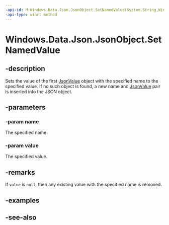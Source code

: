 ```yaml
---
-api-id: M:Windows.Data.Json.JsonObject.SetNamedValue(System.String,Windows.Data.Json.IJsonValue)
-api-type: winrt method
---
```


<!-- Method syntax
public void SetNamedValue(System.String name, Windows.Data.Json.IJsonValue value)
-->

# Windows.Data.Json.JsonObject.SetNamedValue

## -description
Sets the value of the first [JsonValue](jsonvalue.md) object with the specified name to the specified value. If no such object is found, a new name and [JsonValue](jsonvalue.md) pair is inserted into the JSON object.

## -parameters
### -param name
The specified name.

### -param value
The specified value.

## -remarks
If `value` is `null`, then any existing value with the specified name is removed.

## -examples

## -see-also

